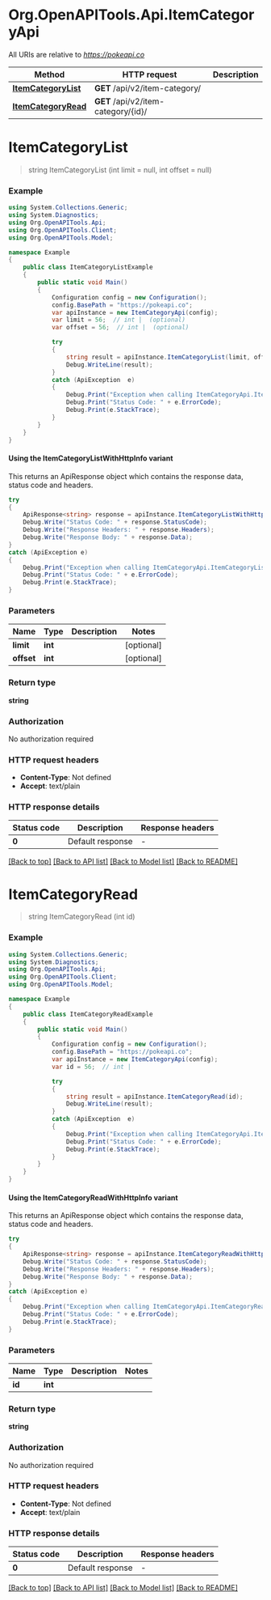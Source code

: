 # Org.OpenAPITools.Api.ItemCategoryApi

All URIs are relative to *https://pokeapi.co*

| Method | HTTP request | Description |
|--------|--------------|-------------|
| [**ItemCategoryList**](ItemCategoryApi.md#itemcategorylist) | **GET** /api/v2/item-category/ |  |
| [**ItemCategoryRead**](ItemCategoryApi.md#itemcategoryread) | **GET** /api/v2/item-category/{id}/ |  |

<a id="itemcategorylist"></a>
# **ItemCategoryList**
> string ItemCategoryList (int limit = null, int offset = null)



### Example
```csharp
using System.Collections.Generic;
using System.Diagnostics;
using Org.OpenAPITools.Api;
using Org.OpenAPITools.Client;
using Org.OpenAPITools.Model;

namespace Example
{
    public class ItemCategoryListExample
    {
        public static void Main()
        {
            Configuration config = new Configuration();
            config.BasePath = "https://pokeapi.co";
            var apiInstance = new ItemCategoryApi(config);
            var limit = 56;  // int |  (optional) 
            var offset = 56;  // int |  (optional) 

            try
            {
                string result = apiInstance.ItemCategoryList(limit, offset);
                Debug.WriteLine(result);
            }
            catch (ApiException  e)
            {
                Debug.Print("Exception when calling ItemCategoryApi.ItemCategoryList: " + e.Message);
                Debug.Print("Status Code: " + e.ErrorCode);
                Debug.Print(e.StackTrace);
            }
        }
    }
}
```

#### Using the ItemCategoryListWithHttpInfo variant
This returns an ApiResponse object which contains the response data, status code and headers.

```csharp
try
{
    ApiResponse<string> response = apiInstance.ItemCategoryListWithHttpInfo(limit, offset);
    Debug.Write("Status Code: " + response.StatusCode);
    Debug.Write("Response Headers: " + response.Headers);
    Debug.Write("Response Body: " + response.Data);
}
catch (ApiException e)
{
    Debug.Print("Exception when calling ItemCategoryApi.ItemCategoryListWithHttpInfo: " + e.Message);
    Debug.Print("Status Code: " + e.ErrorCode);
    Debug.Print(e.StackTrace);
}
```

### Parameters

| Name | Type | Description | Notes |
|------|------|-------------|-------|
| **limit** | **int** |  | [optional]  |
| **offset** | **int** |  | [optional]  |

### Return type

**string**

### Authorization

No authorization required

### HTTP request headers

 - **Content-Type**: Not defined
 - **Accept**: text/plain


### HTTP response details
| Status code | Description | Response headers |
|-------------|-------------|------------------|
| **0** | Default response |  -  |

[[Back to top]](#) [[Back to API list]](../../README.md#documentation-for-api-endpoints) [[Back to Model list]](../../README.md#documentation-for-models) [[Back to README]](../../README.md)

<a id="itemcategoryread"></a>
# **ItemCategoryRead**
> string ItemCategoryRead (int id)



### Example
```csharp
using System.Collections.Generic;
using System.Diagnostics;
using Org.OpenAPITools.Api;
using Org.OpenAPITools.Client;
using Org.OpenAPITools.Model;

namespace Example
{
    public class ItemCategoryReadExample
    {
        public static void Main()
        {
            Configuration config = new Configuration();
            config.BasePath = "https://pokeapi.co";
            var apiInstance = new ItemCategoryApi(config);
            var id = 56;  // int | 

            try
            {
                string result = apiInstance.ItemCategoryRead(id);
                Debug.WriteLine(result);
            }
            catch (ApiException  e)
            {
                Debug.Print("Exception when calling ItemCategoryApi.ItemCategoryRead: " + e.Message);
                Debug.Print("Status Code: " + e.ErrorCode);
                Debug.Print(e.StackTrace);
            }
        }
    }
}
```

#### Using the ItemCategoryReadWithHttpInfo variant
This returns an ApiResponse object which contains the response data, status code and headers.

```csharp
try
{
    ApiResponse<string> response = apiInstance.ItemCategoryReadWithHttpInfo(id);
    Debug.Write("Status Code: " + response.StatusCode);
    Debug.Write("Response Headers: " + response.Headers);
    Debug.Write("Response Body: " + response.Data);
}
catch (ApiException e)
{
    Debug.Print("Exception when calling ItemCategoryApi.ItemCategoryReadWithHttpInfo: " + e.Message);
    Debug.Print("Status Code: " + e.ErrorCode);
    Debug.Print(e.StackTrace);
}
```

### Parameters

| Name | Type | Description | Notes |
|------|------|-------------|-------|
| **id** | **int** |  |  |

### Return type

**string**

### Authorization

No authorization required

### HTTP request headers

 - **Content-Type**: Not defined
 - **Accept**: text/plain


### HTTP response details
| Status code | Description | Response headers |
|-------------|-------------|------------------|
| **0** | Default response |  -  |

[[Back to top]](#) [[Back to API list]](../../README.md#documentation-for-api-endpoints) [[Back to Model list]](../../README.md#documentation-for-models) [[Back to README]](../../README.md)

